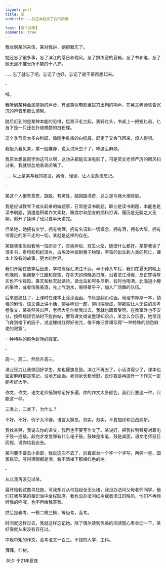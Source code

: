 ```yaml
---
layout: post
title: 某
subtitle: ——我正奔赴属于我的南墙

tags: [读个故事]
comments: true
---
```






我收到某的来信，某对我讲，她把我忘了。

她还忘了很多事，忘了滨江的落日和晚风，忘了排练室的音箱，忘了书和笔，忘了她无坚不摧无所不能的十八岁。

……忘了就忘了吧，忘记了也好，忘记了就不要再想起来。

\-

噌。

我听到某种金属摩擦的声音，有点类似电影里拔刀出鞘的响声，在英文老师昏昏沉沉的声音里那么清晰。

随后赶到的是某种本能的恐惧，后颈汗毛立起，我转过头，书桌上一把短匕首，匕首下是一只还在扑棱翅膀的白粉蝶。

这个季节有太多白粉蝶，像随手乱撒的白纸屑，赶走了又会飞回来，烦人得很。

我抬头看见某，某一脸嫌弃，说太讨厌虫子了，咋这么麻烦。

我原本想说同学你这可以啊，这功夫都能去演电影了，可是英文老师严厉的眼风扫过来，我就很怂地乖乖闭嘴了。

……以上是某与我的初见，离奇、怪诞、让人没办法忘记。

\-

某这个人很有意思，跳脱，有灵性，脑回路清奇，总之是与我大相径庭。

我是应试教育下成长起来的做题家，日常是读书刷题，职业是读书刷题，本能也是读书刷题，消遣是积累作文素材，跟偶尔和朋友的插科打诨，履历是无聊之又无聊，掰开了揉碎了也只要半天讲完。

但某她，她拥有文学，拥有物理，拥有名词和一切概念，拥有酒，拥有大醉，拥有带得走的带不走的一切，某就是这样的存在。

某跟我相当俗套地一拍即合了，灵魂伴侣、双生火焰，随便什么都好。某带我读了很多书，看电影和纪录片，古埃及神祇到量子物理，宇宙的出生到人类的死亡，课本上没有的故事，更大的世界。

我们开始在放学后出走，学校离徐汇滨江不远，半个钟头车程，我们在夏天的晚上吹晚风，坐拥整个江面和夜空，在冬天的傍晚追日落，沿着滨江滑板，反正穿得厚实也不怕摔跤。春天和秋天就读诗，读北岛和阿多尼斯，有时也喝酒，北海道小樽的果啤，或者俏雅美酒，兑上气泡水，喝得晕乎乎，加入广场舞的队伍。

后来更猖狂了，上课时在课本上涂涂画画，书角是翻页动画，地理书厚厚一本，幼稚的剧情。语文课上讲小话，聊谷崎润一郎，聊川端康成，聊那些让人无语的高考卷散文，某突然笑出声，老师大吼你给我出去，我就也跟着受罚。在教室外也不安分，按照规矩罚站时不能白站，要背课文或者整理知识点，某怎么会乐意，她带我飞奔到楼下的园子，说这棵树红得好突兀，像不像汪曾祺写得“一种特殊的颜色鲜艳的寂寞”。

一种特殊的颜色鲜艳的寂寞。

\-

高一，高二，然后升高三。

课业压力让我做回好学生，某也偃旗息鼓。滨江不再去了，小话讲得少了，课本也密密麻麻都是笔记，没地方画画。老师家长都欣慰，说你要是再提升一下作文一定能考好大学。

作文，作文，语文老师捶胸顿足好多遍，你的作文太多颜色，我们只要这一种，只能这一种。

三类上，二类下，为什么？

不好，不好，例子太冷僻，语言太飘忽，务实，务实，不要加缪和西西弗斯。

我找某哭，我说去你的语文，我再也不要写作文了。某说好，把我拉到琴房对着电子鼓一通敲。敲完才发觉哪有什么电子鼓，鼓棒是水笔，鼓是桌面，语文老师怒目而视，说你给我出去。

某问要不要去小卖部，我说这次不去了，扒着窗台一个字一个字写，两弹一星、国家栋梁。写得满眼都是泪，看不清楼下那棵红色的树。

\-

从此我再没见过某。

最开始我试图寻找她，可我却对从何找起全无头绪，我没办法问父母老师同学，他们在我与某的相识当中全程缺席，我也没办法问红树或者滨江的晚风，他们不再倾听我的呼喊，也不再给我答案。

然后是春考，一模二模三模，等级考，高考。

时间就这样过去，我就这样忘记她。除了偶尔读到优美的阅读题心里会动一下，某好像就从来没有存在过。

中规中矩的作文，高考语文一百三。不错的大学，工科。

拜拜，红树。





​																																																		   阿夕 于21年夏夜
